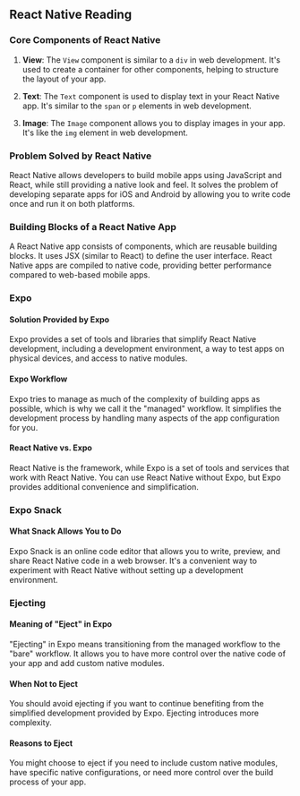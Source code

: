## React Native Reading

### Core Components of React Native

1. **View**: The `View` component is similar to a `div` in web development. It's used to create a container for other components, helping to structure the layout of your app.

2. **Text**: The `Text` component is used to display text in your React Native app. It's similar to the `span` or `p` elements in web development.

3. **Image**: The `Image` component allows you to display images in your app. It's like the `img` element in web development.

### Problem Solved by React Native

React Native allows developers to build mobile apps using JavaScript and React, while still providing a native look and feel. It solves the problem of developing separate apps for iOS and Android by allowing you to write code once and run it on both platforms.

### Building Blocks of a React Native App

A React Native app consists of components, which are reusable building blocks. It uses JSX (similar to React) to define the user interface. React Native apps are compiled to native code, providing better performance compared to web-based mobile apps.

### Expo

#### Solution Provided by Expo

Expo provides a set of tools and libraries that simplify React Native development, including a development environment, a way to test apps on physical devices, and access to native modules.

#### Expo Workflow

Expo tries to manage as much of the complexity of building apps as possible, which is why we call it the "managed" workflow. It simplifies the development process by handling many aspects of the app configuration for you.

#### React Native vs. Expo

React Native is the framework, while Expo is a set of tools and services that work with React Native. You can use React Native without Expo, but Expo provides additional convenience and simplification.

### Expo Snack

#### What Snack Allows You to Do

Expo Snack is an online code editor that allows you to write, preview, and share React Native code in a web browser. It's a convenient way to experiment with React Native without setting up a development environment.

### Ejecting

#### Meaning of "Eject" in Expo

"Ejecting" in Expo means transitioning from the managed workflow to the "bare" workflow. It allows you to have more control over the native code of your app and add custom native modules.

#### When Not to Eject

You should avoid ejecting if you want to continue benefiting from the simplified development provided by Expo. Ejecting introduces more complexity.

#### Reasons to Eject

You might choose to eject if you need to include custom native modules, have specific native configurations, or need more control over the build process of your app.

